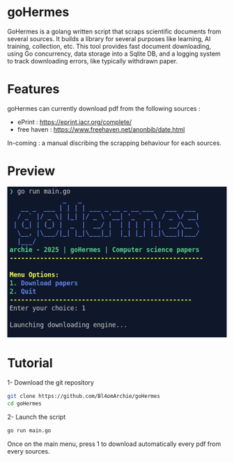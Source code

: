 # goHermes

GoHermes is a golang written script that scraps scientific documents from several sources. It builds a library for several purposes like learning, AI training, collection, etc.
This tool provides fast document downloading, using Go concurrency, data storage into a Sqlite DB, and a logging system to track downloading errors, like typically withdrawn paper.

# Features

goHermes can currently download pdf from the following sources :
- ePrint : https://eprint.iacr.org/complete/
- free haven : https://www.freehaven.net/anonbib/date.html

In-coming : a manual discribing the scrapping behaviour for each sources.

# Preview

!["picture"](img/menu.png)

# Tutorial

1- Download the git repository
```bash
git clone https://github.com/Bl4omArchie/goHermes
cd goHermes
```

2- Launch the script
```bash
go run main.go
```

Once on the main menu, press 1 to download automatically every pdf from every sources.